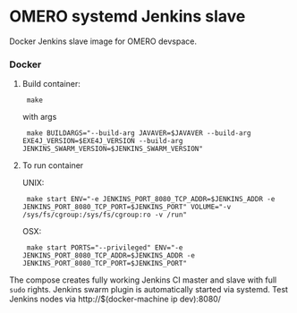 OMERO systemd Jenkins slave
===========================

Docker Jenkins slave image for OMERO devspace.

###  Docker

1. Build container:

        make

    with args

        make BUILDARGS="--build-arg JAVAVER=$JAVAVER --build-arg EXE4J_VERSION=$EXE4J_VERSION --build-arg JENKINS_SWARM_VERSION=$JENKINS_SWARM_VERSION"

2. To run container

    UNIX:

        make start ENV="-e JENKINS_PORT_8080_TCP_ADDR=$JENKINS_ADDR -e JENKINS_PORT_8080_TCP_PORT=$JENKINS_PORT" VOLUME="-v /sys/fs/cgroup:/sys/fs/cgroup:ro -v /run"

    OSX:

        make start PORTS="--privileged" ENV="-e JENKINS_PORT_8080_TCP_ADDR=$JENKINS_ADDR -e JENKINS_PORT_8080_TCP_PORT=$JENKINS_PORT"

The compose creates fully working Jenkins CI master and slave with full `sudo` rights. Jenkins swarm plugin is automatically started via systemd. Test Jenkins nodes via http://$(docker-machine ip dev):8080/
